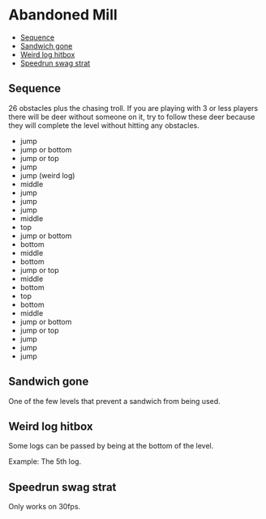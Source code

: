 # Abandoned Mill

- [Sequence](#sequence)
- [Sandwich gone](#sandwich-gone)
- [Weird log hitbox](#weird-log-hitbox)
- [Speedrun swag strat](#speedrun-swag-strat)

## Sequence

26 obstacles plus the chasing troll. If you are playing with 3 or less players there will be deer without someone on it, try to follow these deer because they will complete the level without hitting any obstacles.

- jump
- jump or bottom
- jump or top
- jump
- jump (weird log)
- middle
- jump
- jump
- jump
- middle
- top
- jump or bottom
- bottom
- middle
- bottom
- jump or top
- middle
- bottom
- top
- bottom
- middle
- jump or bottom
- jump or top
- jump
- jump
- jump

## Sandwich gone

One of the few levels that prevent a sandwich from being used.

## Weird log hitbox

Some logs can be passed by being at the bottom of the level.

Example: The 5th log.

## Speedrun swag strat

Only works on 30fps.
